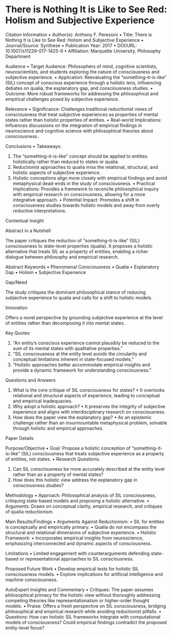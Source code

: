 # There is Nothing It is Like to See Red: Holism and Subjective Experience

Citation Information
 • Author(s): Anthony F. Peressini
 • Title: There is Nothing It is Like to See Red: Holism and Subjective Experience
 • Journal/Source: Synthese
 • Publication Year: 2017
 • DOI/URL: 10.1007/s11229-017-1425-9
 • Affiliation: Marquette University, Philosophy Department

Audience
 • Target Audience: Philosophers of mind, cognitive scientists, neuroscientists, and students exploring the nature of consciousness and subjective experience.
 • Application: Reevaluating the “something-it-is-like” (SIL) concept of conscious experience through a holistic lens, influencing debates on qualia, the explanatory gap, and consciousness studies.
 • Outcome: More robust frameworks for addressing the philosophical and empirical challenges posed by subjective experience.

Relevance
 • Significance: Challenges traditional reductionist views of consciousness that treat subjective experiences as properties of mental states rather than holistic properties of entities.
 • Real-world Implications: Influences discussions on the integration of empirical findings in neuroscience and cognitive science with philosophical theories about consciousness.

Conclusions
 • Takeaways:

 1. The “something-it-is-like” concept should be applied to entities holistically rather than reduced to states or qualia.
 2. Reductionist approaches to qualia miss the relational, structural, and holistic aspects of subjective experience.
 3. Holistic conceptions align more closely with empirical findings and avoid metaphysical dead-ends in the study of consciousness.
 • Practical Implications: Provides a framework to reconcile philosophical inquiry with empirical research on consciousness, allowing for a more integrative approach.
 • Potential Impact: Promotes a shift in consciousness studies towards holistic models and away from overly reductive interpretations.

Contextual Insight

Abstract in a Nutshell

The paper critiques the reduction of “something-it-is-like” (SIL) consciousness to state-level properties (qualia). It proposes a holistic alternative that treats SIL as a property of entities, enabling a richer dialogue between philosophy and empirical research.

Abstract Keywords
 • Phenomenal Consciousness
 • Qualia
 • Explanatory Gap
 • Holism
 • Subjective Experience

Gap/Need

The study critiques the dominant philosophical stance of reducing subjective experience to qualia and calls for a shift to holistic models.

Innovation

Offers a novel perspective by grounding subjective experience at the level of entities rather than decomposing it into mental states.

Key Quotes

 1. “An entity’s conscious experience cannot plausibly be reduced to the sum of its mental states with qualitative properties.”
 2. “SIL consciousness at the entity level avoids the circularity and conceptual limitations inherent in state-focused models.”
 3. “Holistic approaches better accommodate empirical insights and provide a dynamic framework for understanding consciousness.”

Questions and Answers

 1. What is the core critique of SIL consciousness for states?
 • It overlooks relational and structural aspects of experience, leading to conceptual and empirical inadequacies.
 2. Why adopt a holistic approach?
 • It preserves the integrity of subjective experience and aligns with interdisciplinary research on consciousness.
 3. How does the paper view the explanatory gap?
 • As an epistemic challenge rather than an insurmountable metaphysical problem, solvable through holistic and empirical approaches.

Paper Details

Purpose/Objective
 • Goal: Propose a holistic conception of “something-it-is-like” (SIL) consciousness that treats subjective experience as a property of entities, not states.
 • Research Questions:

 1. Can SIL consciousness be more accurately described at the entity level rather than as a property of mental states?
 2. How does this holistic view address the explanatory gap in consciousness studies?

Methodology
 • Approach: Philosophical analysis of SIL consciousness, critiquing state-based models and proposing a holistic alternative.
 • Arguments: Draws on conceptual clarity, empirical research, and critiques of qualia reductionism.

Main Results/Findings
 • Arguments Against Reductionism:
 • SIL for entities is conceptually and empirically primary.
 • Qualia do not encompass the structural and relational dimensions of subjective experience.
 • Holistic Framework:
 • Incorporates empirical insights from neuroscience, emphasizing interconnected and dynamic aspects of consciousness.

Limitations
 • Limited engagement with counterarguments defending state-based or representational approaches to SIL consciousness.

Proposed Future Work
 • Develop empirical tests for holistic SIL consciousness models.
 • Explore implications for artificial intelligence and machine consciousness.

AutoExpert Insights and Commentary
 • Critiques: The paper assumes philosophical primacy for the holistic view without thoroughly addressing competing theories like representationalism or higher-order thought models.
 • Praise: Offers a fresh perspective on SIL consciousness, bridging philosophical and empirical research while avoiding reductionist pitfalls.
 • Questions: How can holistic SIL frameworks integrate with computational models of consciousness? Could empirical findings contradict the proposed entity-level focus?
